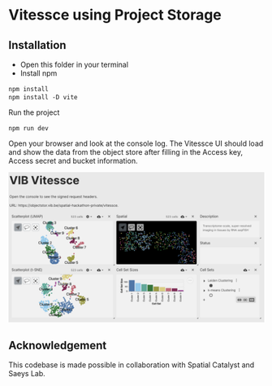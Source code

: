 # Vitessce using Project Storage

## Installation

- Open this folder in your terminal
- Install npm

```
npm install
npm install -D vite
```

Run the project
```
npm run dev
```

Open your browser and look at the console log. The Vitessce UI should load and show the data from the object store after filling in the Access key, Access secret and bucket information. 

![Vitessce UI](./public/Screenshot%202024-09-18%20at%2023.06.16.png)


## Acknowledgement

This codebase is made possible in collaboration with Spatial Catalyst and Saeys Lab.


